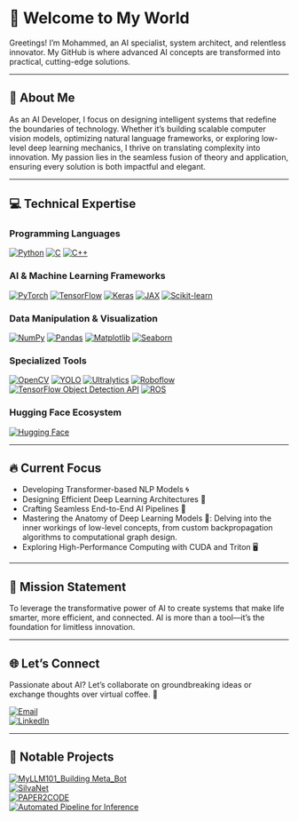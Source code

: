 # 🚀 Welcome to My World

Greetings! I’m Mohammed, an AI specialist, system architect, and relentless innovator. My GitHub is where advanced AI concepts are transformed into practical, cutting-edge solutions.

---

## 🌟 About Me

As an AI Developer, I focus on designing intelligent systems that redefine the boundaries of technology. Whether it’s building scalable computer vision models, optimizing natural language frameworks, or exploring low-level deep learning mechanics, I thrive on translating complexity into innovation. My passion lies in the seamless fusion of theory and application, ensuring every solution is both impactful and elegant.

---

## 💻 Technical Expertise

### **Programming Languages**
[![Python](https://img.shields.io/badge/Python-3776AB?style=for-the-badge&logo=python&logoColor=white)](https://www.python.org/)  [![C](https://img.shields.io/badge/C-A8B9CC?style=for-the-badge&logo=c&logoColor=white)](https://en.wikipedia.org/wiki/C_(programming_language))  [![C++](https://img.shields.io/badge/C++-00599C?style=for-the-badge&logo=c%2B%2B&logoColor=white)](https://en.wikipedia.org/wiki/C%2B%2B)

### **AI & Machine Learning Frameworks**
[![PyTorch](https://img.shields.io/badge/PyTorch-EE4C2C?style=for-the-badge&logo=pytorch&logoColor=white)](https://pytorch.org/)  [![TensorFlow](https://img.shields.io/badge/TensorFlow-FF6F00?style=for-the-badge&logo=tensorflow&logoColor=white)](https://www.tensorflow.org/)  [![Keras](https://img.shields.io/badge/Keras-D00000?style=for-the-badge&logo=keras&logoColor=white)](https://keras.io/)  [![JAX](https://img.shields.io/badge/JAX-FFB6C1?style=for-the-badge&logo=jax&logoColor=black)](https://github.com/google/jax)  [![Scikit-learn](https://img.shields.io/badge/Scikit-learn-F7931E?style=for-the-badge&logo=scikit-learn&logoColor=white)](https://scikit-learn.org/)

### **Data Manipulation & Visualization**
[![NumPy](https://img.shields.io/badge/NumPy-013243?style=for-the-badge&logo=numpy&logoColor=white)](https://numpy.org/)  [![Pandas](https://img.shields.io/badge/Pandas-150458?style=for-the-badge&logo=pandas&logoColor=white)](https://pandas.pydata.org/)  [![Matplotlib](https://img.shields.io/badge/Matplotlib-003C8F?style=for-the-badge&logo=matplotlib&logoColor=white)](https://matplotlib.org/)  [![Seaborn](https://img.shields.io/badge/Seaborn-9A4E6A?style=for-the-badge&logo=seaborn&logoColor=white)](https://seaborn.pydata.org/)

### **Specialized Tools**
[![OpenCV](https://img.shields.io/badge/OpenCV-5C3D7A?style=for-the-badge&logo=opencv&logoColor=white)](https://opencv.org/)  [![YOLO](https://img.shields.io/badge/YOLO-0066FF?style=for-the-badge&logo=github&logoColor=white)](https://github.com/AlexeyAB/darknet)  [![Ultralytics](https://img.shields.io/badge/Ultralytics-FF473D?style=for-the-badge&logo=github&logoColor=white)](https://github.com/ultralytics)  [![Roboflow](https://img.shields.io/badge/Roboflow-FF6F00?style=for-the-badge&logo=github&logoColor=white)](https://roboflow.com/)  [![TensorFlow Object Detection API](https://img.shields.io/badge/TensorFlow_Object_Detection_API-FF6F00?style=for-the-badge&logo=tensorflow&logoColor=white)](https://github.com/tensorflow/models/tree/master/research/object_detection)  [![ROS](https://img.shields.io/badge/ROS-22314E?style=for-the-badge&logo=ros&logoColor=white)](https://www.ros.org/)

### **Hugging Face Ecosystem**
[![Hugging Face](https://img.shields.io/badge/Hugging_Face-F24D42?style=for-the-badge&logo=HuggingFace&logoColor=white)](https://huggingface.co/)

---

## 🔥 Current Focus

- Developing Transformer-based NLP Models 🌀  
- Designing Efficient Deep Learning Architectures 🚀  
- Crafting Seamless End-to-End AI Pipelines 💼  
- Mastering the Anatomy of Deep Learning Models 🌌: Delving into the inner workings of low-level concepts, from custom backpropagation algorithms to computational graph design.  
- Exploring High-Performance Computing with CUDA and Triton 🖥️

---

## 🎯 Mission Statement

To leverage the transformative power of AI to create systems that make life smarter, more efficient, and connected. AI is more than a tool—it’s the foundation for limitless innovation.

---

## 🌐 Let’s Connect

Passionate about AI? Let’s collaborate on groundbreaking ideas or exchange thoughts over virtual coffee. 🚀

[![Email](https://img.shields.io/badge/Email-silvapi1994%40gmail.com-D14836?style=for-the-badge&logo=gmail&logoColor=white)](mailto:silvapi1994@gmail.com)  
[![LinkedIn](https://img.shields.io/badge/LinkedIn-Mohammed%20Sedeg-0A66C2?style=for-the-badge&logo=linkedin&logoColor=white)](https://www.linkedin.com/in/mohammed-sedeg-67444b307/)

---

## 📂 **Notable Projects**

[![MyLLM101_Building Meta_Bot](https://img.shields.io/badge/MyLLM101_Building_Meta_Bot-FF4F00?style=for-the-badge&logo=github&logoColor=white)](https://github.com/silvaxxx1/MyLLM101)  
[![SilvaNet](https://img.shields.io/badge/SilvaNet-00599C?style=for-the-badge&logo=github&logoColor=white)](https://github.com/silvaxxx1/SilvaNet)  
[![PAPER2CODE](https://img.shields.io/badge/PAPER2CODE-0E76A8?style=for-the-badge&logo=github&logoColor=white)](https://github.com/silvaxxx1/PAPER2CODE)  
[![Automated Pipeline for Inference](https://img.shields.io/badge/Automated_Pipeline_for_Inference-FF6F00?style=for-the-badge&logo=github&logoColor=white)](https://github.com/silvaxxx1/Automated-Pipeline-for-Inference-and-Fine-Tuning-Using-TensorFlow-2-Object-Detection-API)
